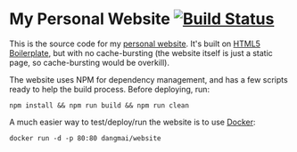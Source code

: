 My Personal Website [![Build Status](https://travis-ci.org/dangmai/website.png)](https://travis-ci.org/dangmai/website)
===================

This is the source code for my [personal website](http://dangmai.net).
It's built on [HTML5 Boilerplate](http://html5boilerplate.com/),
but with no cache-bursting (the website itself is just a static page,
so cache-bursting would be overkill).

The website uses NPM for dependency management,
and has a few scripts ready to help the build process.
Before deploying, run:

```
npm install && npm run build && npm run clean
```

A much easier way to test/deploy/run the website is to use [Docker](https://www.docker.com/):

```
docker run -d -p 80:80 dangmai/website
```